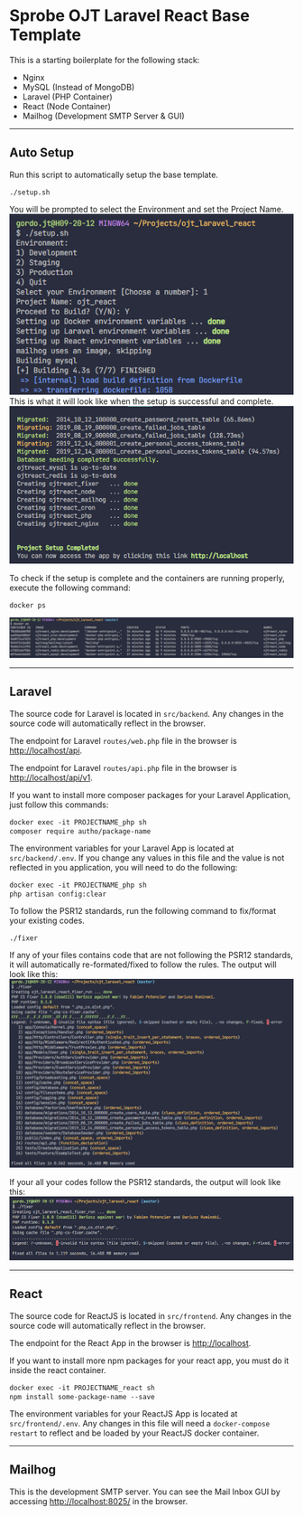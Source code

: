 # Sprobe OJT Laravel React Base Template
This is a starting boilerplate for the following stack:  
- Nginx
- MySQL (Instead of MongoDB)
- Laravel (PHP Container)
- React (Node Container) 
- Mailhog (Development SMTP Server & GUI)

---
## Auto Setup
Run this script to automatically setup the base template.
```
./setup.sh
```  
You will be prompted to select the Environment and set the Project Name.  
![Setup Screenshot](/setup.png)  
This is what it will look like when the setup is successful and complete.  
![Setup Complete Screenshot](/setup-complete.png)  
  
To check if the setup is complete and the containers are running properly, execute the following command:
```
docker ps
```
![Docker PS Screenshot](/docker.png)  
  
---
  
## Laravel
The source code for Laravel is located in `src/backend`. Any changes in the source code will automatically reflect in the browser.  

The endpoint for Laravel `routes/web.php` file in the browser is [http://localhost/api](http://localhost/api).  

The endpoint for Laravel `routes/api.php` file in the browser is [http://localhost/api/v1](http://localhost/api/v1).  

If you want to install more composer packages for your Laravel Application, just follow this commands:
```
docker exec -it PROJECTNAME_php sh
composer require autho/package-name
```
The environment variables for your Laravel App is located at `src/backend/.env`. If you change any values in this file and the value is not reflected in you application, you will need to do the following:
```
docker exec -it PROJECTNAME_php sh
php artisan config:clear
```
To follow the PSR12 standards, run the following command to fix/format your existing codes.
```
./fixer
```
If any of your files contains code that are not following the PSR12 standards, it will automatically re-formated/fixed to follow the rules. The output will look like this:
![Fixer With Errors Screenshot](/fixer-errors.png)
  
If your all your codes follow the PSR12 standards, the output will look like this:  
![Fixer No Errors Screenshot](/fixer-no-errors.png)  
  
---
## React
The source code for ReactJS is located in `src/frontend`. Any changes in the source code will automatically reflect in the browser.  

The endpoint for the React App in the browser is [http://localhost](http://localhost).  

If you want to install more npm packages for your react app, you must do it inside the react container.
```
docker exec -it PROJECTNAME_react sh
npm install some-package-name --save
```
The environment variables for your ReactJS App is located at `src/frontend/.env`. Any changes in this file will need a `docker-compose restart` to reflect and be loaded by your ReactJS docker container.
  
---

## Mailhog
This is the development SMTP server. You can see the Mail Inbox GUI by accessing [http://localhost:8025/](http://localhost:8025/) in the browser.

